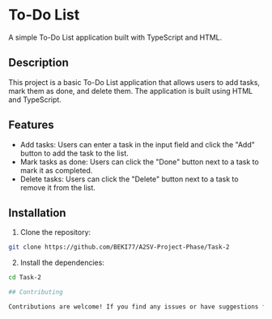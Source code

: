 To-Do List
================

A simple To-Do List application built with TypeScript and HTML.

## Description

This project is a basic To-Do List application that allows users to add tasks, mark them as done, and delete them. The application is built using HTML and TypeScript.

## Features

- Add tasks: Users can enter a task in the input field and click the "Add" button to add the task to the list.
- Mark tasks as done: Users can click the "Done" button next to a task to mark it as completed.
- Delete tasks: Users can click the "Delete" button next to a task to remove it from the list.

## Installation

1. Clone the repository:
```bash
git clone https://github.com/BEKI77/A2SV-Project-Phase/Task-2
```
2. Install the dependencies:
```bash
cd Task-2

## Contributing

Contributions are welcome! If you find any issues or have suggestions for improvement, please open an issue or submit a pull request.

